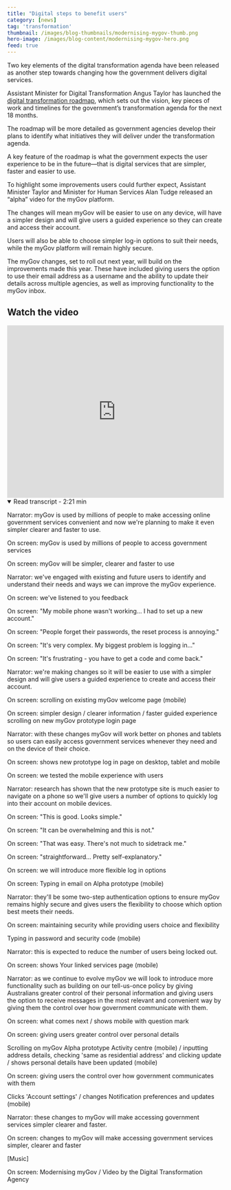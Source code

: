 ```yaml
---
title: "Digital steps to benefit users"
category: [news]
tag: 'transformation'
thumbnail: /images/blog-thumbnails/modernising-mygov-thumb.png
hero-image: /images/blog-content/modernising-mygov-hero.png
feed: true
---
```

 
Two key elements of the digital transformation agenda have been released as another step towards changing how the government delivers digital services.
 
Assistant Minister for Digital Transformation Angus Taylor has launched the [digital transformation roadmap](/what-we-do/transformation-agenda/), which sets out the vision, key pieces of work and timelines for the government’s transformation agenda for the next 18 months.
 
The roadmap will be more detailed as government agencies develop their plans to identify what initiatives they will deliver under the transformation agenda.
 
A key feature of the roadmap is what the government expects the user experience to be in the future—that is digital services that are simpler, faster and easier to use.
 
To highlight some improvements users could further expect, Assistant Minister Taylor and Minister for Human Services Alan Tudge released an “alpha” video for the myGov platform.
 
The changes will mean myGov will be easier to use on any device, will have a simpler design and will give users a guided experience so they can create and access their account.
 
Users will also be able to choose simpler log-in options to suit their needs, while the myGov platform will remain highly secure.
 
The myGov changes, set to roll out next year, will build on the improvements made this year. These have included giving users the option to use their email address as a username and the ability to update their details across multiple agencies, as well as improving functionality to the myGov inbox.

## Watch the video

<div class="youtube-embed">
  <iframe width="100%" height="400" src="https://www.youtube.com/embed/GDWQ4ayr5D8" frameborder="0" allowfullscreen></iframe>
  <details open data-label="content-accordion-1-example" aria-expanded="false">
    <summary>Read transcript - 2:21 min</summary>
    <div class="accordion-panel" markdown="1">
    
Narrator: myGov is used by millions of people to make accessing online government services convenient and now we're planning to make it even simpler clearer and faster to use.

On screen: myGov is used by millions of people to access government services

On screen: myGov will be simpler, clearer and faster to use

Narrator: we've engaged with existing and future users to identify and understand their needs and ways we can improve the myGov experience.

On screen: we've listened to you feedback

On screen: "My mobile phone wasn't working... I had to set up a new account."

On screen: "People forget their passwords, the reset process is annoying."

On screen: "It's very complex. My biggest problem is logging in..."

On screen: "It's frustrating - you have to get a code and come back."

Narrator: we're making changes so it will be easier to use with a simpler design and will give users a guided experience to create and access their account.

On screen: scrolling on existing myGov welcome page (mobile)
	
On screen: simpler design / clearer information / faster guided experience  scrolling on new myGov prototype login page

Narrator: with these changes myGov will work better on phones and tablets so users can easily access government services whenever they need and on the device of their choice.

On screen: shows new prototype log in page on desktop, tablet and mobile

On screen: we tested the mobile experience with users

Narrator: research has shown that the new prototype site is much easier to navigate on a phone so we'll give users a number of options to quickly log into their account on mobile devices.

On screen: "This is good. Looks simple."

On screen: "It can be overwhelming and this is not."

On screen: "That was easy. There's not much to sidetrack me."

On screen: "straightforward... Pretty self-explanatory."

On screen: we will introduce more flexible log in options

On screen: Typing in email on Alpha prototype (mobile)
	
Narrator: they'll be some two-step authentication options to ensure myGov remains highly secure and gives users the flexibility to choose which option best meets their needs.

On screen: maintaining security while providing users choice and flexibility

Typing in password and security code (mobile)

Narrator: this is expected to reduce the number of users being locked out.

On screen: shows Your linked services page (mobile)

Narrator: as we continue to evolve myGov we will look to introduce more functionality such as building on our tell-us-once policy by giving Australians greater control of their personal information and giving users the option to receive messages in the most relevant and convenient way by giving them the control over how government communicate with them.

On screen: what comes next / shows mobile with question mark

On screen: giving users greater control over personal details

Scrolling on myGov Alpha prototype Activity centre (mobile) / inputting address details, checking 'same as residential address' and clicking update / shows personal details have been updated (mobile)

On screen: giving users the control over how government communicates with them

Clicks 'Account settings' / changes Notification preferences and updates (mobile)

Narrator: these changes to myGov will make accessing government services simpler clearer and faster.

On screen: changes to myGov will make accessing government services simpler, clearer and faster

[Music]

On screen: Modernising myGov / Video by the Digital Transformation Agency 

</div>
  </details>
</div>

